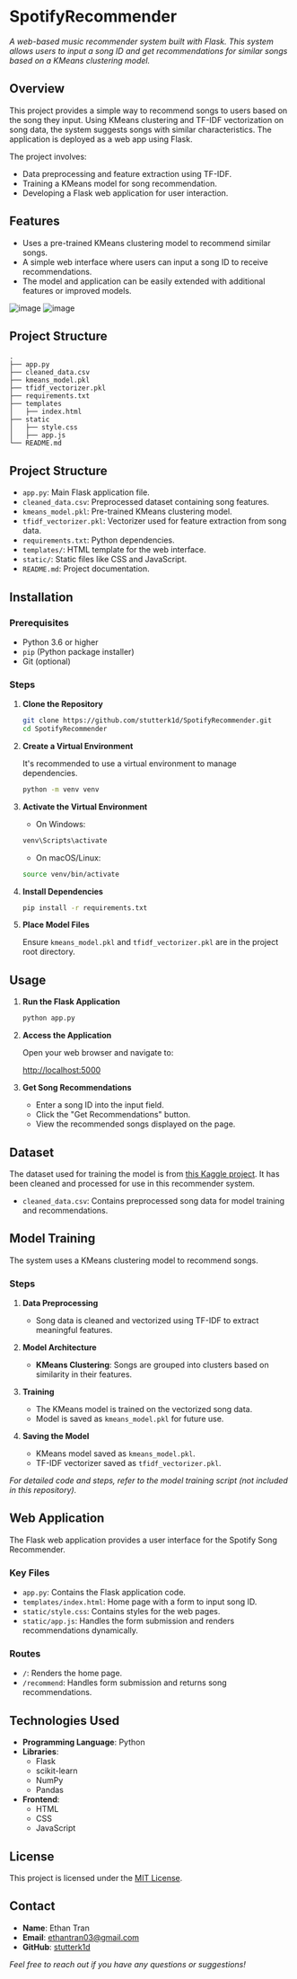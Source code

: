 # SpotifyRecommender

_A web-based music recommender system built with Flask. This system allows users to input a song ID and get recommendations for similar songs based on a KMeans clustering model._

## Overview

This project provides a simple way to recommend songs to users based on the song they input. Using KMeans clustering and TF-IDF vectorization on song data, the system suggests songs with similar characteristics. The application is deployed as a web app using Flask.

The project involves:

- Data preprocessing and feature extraction using TF-IDF.
- Training a KMeans model for song recommendation.
- Developing a Flask web application for user interaction.

## Features

- Uses a pre-trained KMeans clustering model to recommend similar songs.
- A simple web interface where users can input a song ID to receive recommendations.
- The model and application can be easily extended with additional features or improved models.

![image](https://github.com/user-attachments/assets/70f31e9c-7bee-4178-b706-b75091c215db)
![image](https://github.com/user-attachments/assets/4b0c68c2-f1e8-48ce-974a-6fd5b1b8a864)


## Project Structure

```plaintext
.
├── app.py
├── cleaned_data.csv
├── kmeans_model.pkl
├── tfidf_vectorizer.pkl
├── requirements.txt
├── templates
│   ├── index.html
├── static
│   ├── style.css
│   ├── app.js
└── README.md
```

## Project Structure

- `app.py`: Main Flask application file.
- `cleaned_data.csv`: Preprocessed dataset containing song features.
- `kmeans_model.pkl`: Pre-trained KMeans clustering model.
- `tfidf_vectorizer.pkl`: Vectorizer used for feature extraction from song data.
- `requirements.txt`: Python dependencies.
- `templates/`: HTML template for the web interface.
- `static/`: Static files like CSS and JavaScript.
- `README.md`: Project documentation.

## Installation

### Prerequisites

- Python 3.6 or higher
- `pip` (Python package installer)
- Git (optional)

### Steps

1. **Clone the Repository**

    ```bash
    git clone https://github.com/stutterk1d/SpotifyRecommender.git
    cd SpotifyRecommender
    ```

2. **Create a Virtual Environment**

    It's recommended to use a virtual environment to manage dependencies.

    ```bash
    python -m venv venv
    ```

3. **Activate the Virtual Environment**

    - On Windows:

    ```bash
    venv\Scripts\activate
    ```

    - On macOS/Linux:

    ```bash
    source venv/bin/activate
    ```

4. **Install Dependencies**

    ```bash
    pip install -r requirements.txt
    ```

5. **Place Model Files**

    Ensure `kmeans_model.pkl` and `tfidf_vectorizer.pkl` are in the project root directory.

## Usage

1. **Run the Flask Application**

    ```bash
    python app.py
    ```

2. **Access the Application**

    Open your web browser and navigate to:

    [http://localhost:5000](http://localhost:5000)

3. **Get Song Recommendations**

    - Enter a song ID into the input field.
    - Click the "Get Recommendations" button.
    - View the recommended songs displayed on the page.

## Dataset

The dataset used for training the model is from [this Kaggle project](https://www.kaggle.com/code/vatsalmavani/music-recommendation-system-using-spotify-dataset). It has been cleaned and processed for use in this recommender system.

- `cleaned_data.csv`: Contains preprocessed song data for model training and recommendations.

## Model Training

The system uses a KMeans clustering model to recommend songs.

### Steps

1. **Data Preprocessing**

    - Song data is cleaned and vectorized using TF-IDF to extract meaningful features.

2. **Model Architecture**

    - **KMeans Clustering**: Songs are grouped into clusters based on similarity in their features.

3. **Training**

    - The KMeans model is trained on the vectorized song data.
    - Model is saved as `kmeans_model.pkl` for future use.

4. **Saving the Model**

    - KMeans model saved as `kmeans_model.pkl`.
    - TF-IDF vectorizer saved as `tfidf_vectorizer.pkl`.

_For detailed code and steps, refer to the model training script (not included in this repository)._

## Web Application

The Flask web application provides a user interface for the Spotify Song Recommender.

### Key Files

- `app.py`: Contains the Flask application code.
- `templates/index.html`: Home page with a form to input song ID.
- `static/style.css`: Contains styles for the web pages.
- `static/app.js`: Handles the form submission and renders recommendations dynamically.

### Routes

- `/`: Renders the home page.
- `/recommend`: Handles form submission and returns song recommendations.

## Technologies Used

- **Programming Language**: Python
- **Libraries**:
    - Flask
    - scikit-learn
    - NumPy
    - Pandas
- **Frontend**:
    - HTML
    - CSS
    - JavaScript

## License

This project is licensed under the [MIT License](LICENSE).

## Contact

- **Name**: Ethan Tran
- **Email**: [ethantran03@gmail.com](mailto:ethantran03@gmail.com)
- **GitHub**: [stutterk1d](https://github.com/stutterk1d)

_Feel free to reach out if you have any questions or suggestions!_
